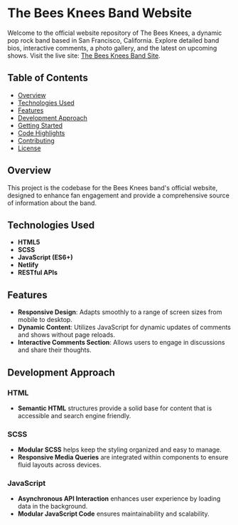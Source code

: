 # The Bees Knees Band Website

Welcome to the official website repository of The Bees Knees, a dynamic pop rock band based in San Francisco, California. Explore detailed band bios, interactive comments, a photo gallery, and the latest on upcoming shows. Visit the live site: [The Bees Knees Band Site](https://band-site-br.netlify.app/).

## Table of Contents

- [Overview](#overview)
- [Technologies Used](#technologies-used)
- [Features](#features)
- [Development Approach](#development-approach)
- [Getting Started](#getting-started)
- [Code Highlights](#code-highlights)
- [Contributing](#contributing)
- [License](#license)

## Overview

This project is the codebase for the Bees Knees band's official website, designed to enhance fan engagement and provide a comprehensive source of information about the band.

## Technologies Used

- **HTML5**
- **SCSS**
- **JavaScript (ES6+)**
- **Netlify**
- **RESTful APIs**

## Features

- **Responsive Design**: Adapts smoothly to a range of screen sizes from mobile to desktop.
- **Dynamic Content**: Utilizes JavaScript for dynamic updates of comments and shows without page reloads.
- **Interactive Comments Section**: Allows users to engage in discussions and share their thoughts.

## Development Approach

### HTML

- **Semantic HTML** structures provide a solid base for content that is accessible and search engine friendly.

### SCSS

- **Modular SCSS** helps keep the styling organized and easy to manage.
- **Responsive Media Queries** are integrated within components to ensure fluid layouts across devices.

### JavaScript

- **Asynchronous API Interaction** enhances user experience by loading data in the background.
- **Modular JavaScript Code** ensures maintainability and scalability.
